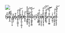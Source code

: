 <img src="https://media.tenor.com/UdISY4O42VQAAAAC/realistic-cat.gif"> 
<p>N̶̥͋͘̚͠ö̴̯̖̞̪́͒͊̃ ̷̻͓͎͈̩̦͔̬́̏͆̋̓ȩ̸͉̘̏͒ͅş̵͗̌̆ć̴̛̛͖̝̗̮̪͖̜̙̞͗͛̓̌̕͠a̴̜̩͆͒̋̽͋̽̚̕͝p̷̡̢̛̺͕̣̜̳͔̝̀̎͛͒̔̕e̵̲̯̞͍̓͛̐͝ ̵͉̰̰̳͍̝̥̈́͂̇̔͋̊̑̎f̵̱̰͛̏̍̉̈́̚͠͝ŗ̷̡̜̟̪͉̹̼̝̊̀̄̄͝o̴̤̱̪̳̱̬͎̳̫͆͆̽́͑͐̆͘͝m̸͔̖̀̚ ̷̠̤̘̱̳̂͒̎c̵̠͈̱͍͍͎̰̪̈́̈͒͑̅͗̕ä̴̩̜̮̮̝̙̼̝͂̕̕͘ͅṯ̴̡̮̮͓̥͕̭̿͒̓̎̍̆͝͠͝ͅ ̶̢̛̛͙̙͗̒̀s̵̬̠̬̲̤̠̉̋̂͊̂̅͝͝͝m̷̞̼̗̟̥̲͇̀̎̃͗̔̅̇̆͝ù̷̘̰̱̖̽͛ͅr̴̮̤̲̜̻͙̩͚͑̀̏̊̓̑͝f̵̙͖͙̝̘̬̘̑̊͗̄̽̈́̂̃͝ͅ</p>
